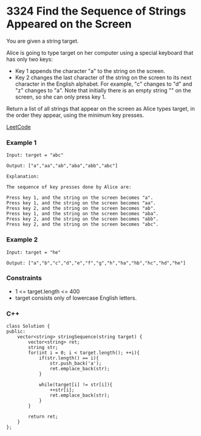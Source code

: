 # 3324 Find the Sequence of Strings Appeared on the Screen

You are given a string target.

Alice is going to type target on her computer using a special keyboard that has only two keys:

* Key 1 appends the character "a" to the string on the screen.
* Key 2 changes the last character of the string on the screen to its next character in the English alphabet. For example, "c" changes to "d" and "z" changes to "a".
Note that initially there is an empty string "" on the screen, so she can only press key 1.

Return a list of all strings that appear on the screen as Alice types target, in the order they appear, using the minimum key presses.
 
[LeetCode](https://leetcode.cn/problems/find-the-sequence-of-strings-appeared-on-the-screen/)

### Example 1

```
Input: target = "abc"

Output: ["a","aa","ab","aba","abb","abc"]

Explanation:

The sequence of key presses done by Alice are:

Press key 1, and the string on the screen becomes "a".
Press key 1, and the string on the screen becomes "aa".
Press key 2, and the string on the screen becomes "ab".
Press key 1, and the string on the screen becomes "aba".
Press key 2, and the string on the screen becomes "abb".
Press key 2, and the string on the screen becomes "abc".
```

### Example 2

```
Input: target = "he"

Output: ["a","b","c","d","e","f","g","h","ha","hb","hc","hd","he"]
```

### Constraints

* 1 <= target.length <= 400
* target consists only of lowercase English letters.

### C++ 

```
class Solution {
public:
    vector<string> stringSequence(string target) {
        vector<string> ret;
        string str;
        for(int i = 0; i < target.length(); ++i){
            if(str.length() == i){
                str.push_back('a');
                ret.emplace_back(str);
            }
            
            while(target[i] != str[i]){
                ++str[i];
                ret.emplace_back(str);
            }
        }
        
        return ret;
    }
};
```